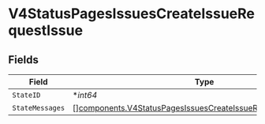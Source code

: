 # V4StatusPagesIssuesCreateIssueRequestIssue


## Fields

| Field                                                                                                                                          | Type                                                                                                                                           | Required                                                                                                                                       | Description                                                                                                                                    |
| ---------------------------------------------------------------------------------------------------------------------------------------------- | ---------------------------------------------------------------------------------------------------------------------------------------------- | ---------------------------------------------------------------------------------------------------------------------------------------------- | ---------------------------------------------------------------------------------------------------------------------------------------------- |
| `StateID`                                                                                                                                      | **int64*                                                                                                                                       | :heavy_minus_sign:                                                                                                                             | N/A                                                                                                                                            |
| `StateMessages`                                                                                                                                | [][components.V4StatusPagesIssuesCreateIssueRequestStateMessage](../../models/components/v4statuspagesissuescreateissuerequeststatemessage.md) | :heavy_minus_sign:                                                                                                                             | N/A                                                                                                                                            |